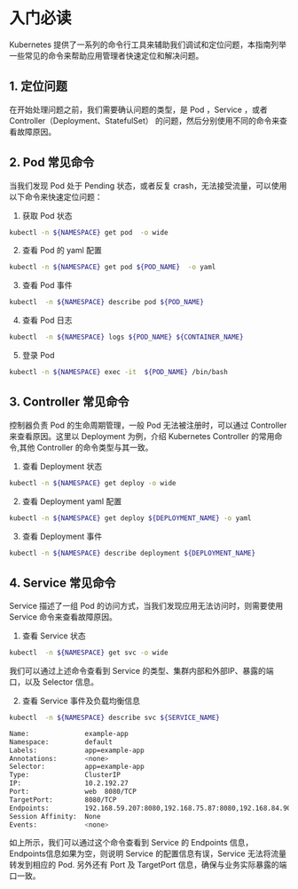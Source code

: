 # 入门必读

Kubernetes 提供了一系列的命令行工具来辅助我们调试和定位问题，本指南列举一些常见的命令来帮助应用管理者快速定位和解决问题。

## 1. 定位问题

在开始处理问题之前，我们需要确认问题的类型，是 Pod ，Service ，或者 Controller（Deployment、StatefulSet） 的问题，然后分别使用不同的命令来查看故障原因。

## 2. Pod 常见命令

当我们发现 Pod 处于 Pending 状态，或者反复 crash，无法接受流量，可以使用以下命令来快速定位问题：

1. 获取 Pod 状态

```bash
kubectl -n ${NAMESPACE} get pod  -o wide
```

2. 查看 Pod 的 yaml 配置

```bash
kubectl -n ${NAMESPACE} get pod ${POD_NAME}  -o yaml
```

3. 查看 Pod 事件

```bash
kubectl  -n ${NAMESPACE} describe pod ${POD_NAME}
```

4. 查看 Pod 日志

```bash
kubectl  -n ${NAMESPACE} logs ${POD_NAME} ${CONTAINER_NAME}
```

5. 登录 Pod

```bash
kubectl -n ${NAMESPACE} exec -it  ${POD_NAME} /bin/bash
```

## 3. Controller 常见命令

控制器负责 Pod 的生命周期管理，一般 Pod 无法被注册时，可以通过 Controller 来查看原因。这里以 Deployment 为例，介绍 Kubernetes Controller
的常用命令,其他 Controller 的命令类型与其一致。

1. 查看 Deployment 状态

```bash
kubectl -n ${NAMESPACE} get deploy -o wide
```

2. 查看 Deployment yaml 配置

```bash
kubectl -n ${NAMESPACE} get deploy ${DEPLOYMENT_NAME} -o yaml
```

3. 查看 Deployment 事件

```bash
kubectl -n ${NAMESPACE} describe deployment ${DEPLOYMENT_NAME}
```

## 4. Service 常见命令

Service 描述了一组 Pod 的访问方式，当我们发现应用无法访问时，则需要使用 Service 命令来查看故障原因。

1. 查看 Service 状态

```bash
kubectl  -n ${NAMESPACE} get svc -o wide
```

我们可以通过上述命令查看到 Service 的类型、集群内部和外部IP、暴露的端口，以及 Selector 信息。

2. 查看 Service 事件及负载均衡信息

```bash
kubectl  -n ${NAMESPACE} describe svc ${SERVICE_NAME} 

Name:              example-app
Namespace:         default
Labels:            app=example-app
Annotations:       <none>
Selector:          app=example-app
Type:              ClusterIP
IP:                10.2.192.27
Port:              web  8080/TCP
TargetPort:        8080/TCP
Endpoints:         192.168.59.207:8080,192.168.75.87:8080,192.168.84.90:8080
Session Affinity:  None
Events:            <none>
```

如上所示，我们可以通过这个命令查看到 Service 的 Endpoints 信息，Endpoints信息如果为空，则说明 Service 的配置信息有误，Service 无法将流量转发到相应的
Pod. 另外还有 Port 及 TargetPort 信息，确保与业务实际暴露的端口一致。

